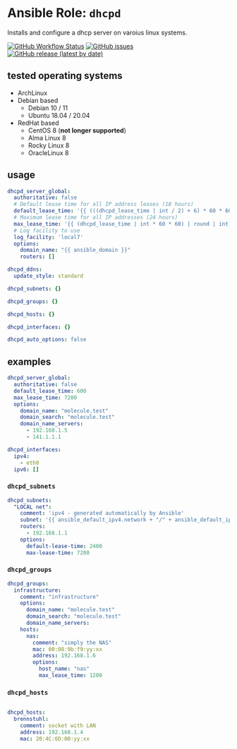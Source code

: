 
# Ansible Role:  `dhcpd`


Installs and configure a dhcp server on varoius linux systems.


[![GitHub Workflow Status](https://img.shields.io/github/workflow/status/bodsch/ansible-dhcpd/CI)][ci]
[![GitHub issues](https://img.shields.io/github/issues/bodsch/ansible-dhcpd)][issues]
[![GitHub release (latest by date)](https://img.shields.io/github/v/release/bodsch/ansible-dhcpd)][releases]

[ci]: https://github.com/bodsch/ansible-dhcpd/actions
[issues]: https://github.com/bodsch/ansible-dhcpd/issues?q=is%3Aopen+is%3Aissue
[releases]: https://github.com/bodsch/ansible-dhcpd/releases


## tested operating systems

* ArchLinux
* Debian based
    - Debian 10 / 11
    - Ubuntu 18.04 / 20.04
* RedHat based
    - CentOS 8 (**not longer supported**)
    - Alma Linux 8
    - Rocky Linux 8
    - OracleLinux 8


## usage

```yaml
dhcpd_server_global:
  authoritative: false
  # Default lease time for all IP address leases (18 hours)
  default_lease_time: '{{ (((dhcpd_lease_time | int / 2) + 6) * 60 * 60) | round | int }}'
  # Maximum lease time for all IP addresses (24 hours)
  max_lease_time: '{{ (dhcpd_lease_time | int * 60 * 60) | round | int }}'
  # Log facility to use
  log_facility: 'local7'
  options:
    domain_name: "{{ ansible_domain }}"
    routers: []

dhcpd_ddns:
  update_style: standard

dhcpd_subnets: {}

dhcpd_groups: {}

dhcpd_hosts: {}

dhcpd_interfaces: {}

dhcpd_auto_options: false
```

## examples

```yaml
dhcpd_server_global:
  authoritative: false
  default_lease_time: 600
  max_lease_time: 7200
  options:
    domain_name: "molecule.test"
    domain_search: "molecule.test"
    domain_name_servers:
      - 192.168.1.5
      - 141.1.1.1

dhcpd_interfaces:
  ipv4:
    - eth0
  ipv6: []
```

### `dhcpd_subnets`

```yaml
dhcpd_subnets:
  "LOCAL net":
    comment: 'ipv4 - generated automatically by Ansible'
    subnet: '{{ ansible_default_ipv4.network + "/" + ansible_default_ipv4.netmask }}'
    routers:
      - 192.168.1.1
    options:
      default-lease-time: 2400
      max-lease-time: 7200
```


### `dhcpd_groups`

```yaml
dhcpd_groups:
  infrastructure:
    comment: "infrastructure"
    options:
      domain_name: "molecule.test"
      domain_search: "molecule.test"
      domain_name_servers:
    hosts:
      nas:
        comment: "simply the NAS"
        mac: 00:08:9b:f9:yy:xx
        address: 192.168.1.6
        options:
          host_name: "nas"
          max_lease_time: 1200
```


### `dhcpd_hosts`

```yaml

dhcpd_hosts:
  brennstuhl:
    comment: socket with LAN
    address: 192.168.1.4
    mac: 20:4C:6D:00:yy:xx
```
